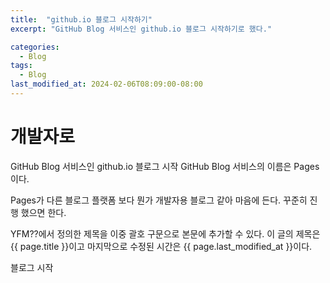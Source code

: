 ```yaml
---
title:  "github.io 블로그 시작하기"
excerpt: "GitHub Blog 서비스인 github.io 블로그 시작하기로 했다."

categories:
  - Blog
tags:
  - Blog
last_modified_at: 2024-02-06T08:09:00-08:00
---
```

# 개발자로
GitHub Blog 서비스인 github.io 블로그 시작
GitHub Blog 서비스의 이름은 Pages이다.

Pages가 다른 블로그 플랫폼 보다 뭔가 개발자용 블로그 같아 마음에 든다.
꾸준히 진행 했으면 한다.

YFM??에서 정의한 제목을 이중 괄호 구문으로 본문에 추가할 수 있다.
이 글의 제목은 {{ page.title }}이고
마지막으로 수정된 시간은 {{ page.last_modified_at }}이다.

블로그 시작

